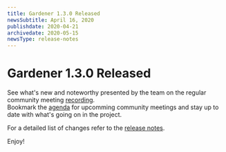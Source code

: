 ```yaml
---
title: Gardener 1.3.0 Released
newsSubtitle: April 16, 2020
publishdate: 2020-04-21
archivedate: 2020-05-15
newsType: release-notes
---
```

# Gardener 1.3.0 Released

See what's new and noteworthy presented by the team on the regular community meeting [recording](https://www.youtube.com/watch?v=bC4b5V_e3Po&t=76s).   
Bookmark the [agenda](https://docs.google.com/document/d/1314v8ziVNQPjdBrWp-Y4BYrTDlv7dq2cWDFIa9SMaP4/edit#) for upcomming community meetings and stay up to date with what's going on in the project.

For a detailed list of changes refer to the [release notes](https://github.com/gardener/gardener/releases/tag/v1.3.0).

Enjoy!